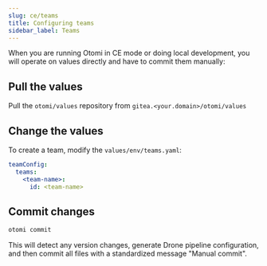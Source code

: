 ```yaml
---
slug: ce/teams
title: Configuring teams
sidebar_label: Teams
---
```


When you are running Otomi in CE mode or doing local development, you will operate on values directly and have to commit them manually:

## Pull the values

Pull the `otomi/values` repository from `gitea.<your.domain>/otomi/values`

## Change the values

To create a team, modify the `values/env/teams.yaml`:

```yaml
teamConfig:
  teams:
    <team-name>:
      id: <team-name>
```

## Commit changes

```bash
otomi commit
```

This will detect any version changes, generate Drone pipeline configuration, and then commit all files with a standardized message "Manual commit".
